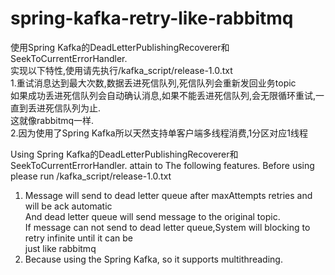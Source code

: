 # spring-kafka-retry-like-rabbitmq
使用Spring Kafka的DeadLetterPublishingRecoverer和SeekToCurrentErrorHandler.  
实现以下特性,使用请先执行/kafka_script/release-1.0.txt  
1.重试消息达到最大次数,数据丢进死信队列,死信队列会重新发回业务topic  
  如果成功丢进死信队列会自动确认消息,如果不能丢进死信队列,会无限循环重试,一直到丢进死信队列为止.  
  这就像rabbitmq一样.  
2.因为使用了Spring Kafka所以天然支持单客户端多线程消费,1分区对应1线程  

Using Spring Kafka的DeadLetterPublishingRecoverer和SeekToCurrentErrorHandler.
attain to The following features. Before using please run /kafka_script/release-1.0.txt  
1. Message will send to dead letter queue after maxAttempts retries and will be ack automatic   
   And dead letter queue will send message to the original topic.  
   If message can not send to dead letter queue,System will blocking to retry infinite until it can be   
   just like rabbitmq  
2. Because using the Spring Kafka, so it supports multithreading.  
